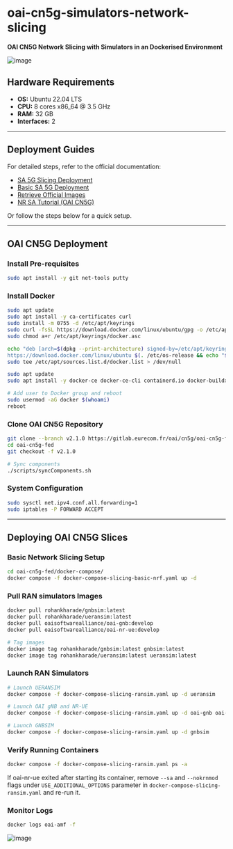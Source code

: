 # oai-cn5g-simulators-network-slicing

**OAI CN5G Network Slicing with Simulators in an Dockerised Environment**

![image](https://github.com/user-attachments/assets/7742dae4-7eba-4231-b114-00079f74ce42)

## Hardware Requirements

- **OS:** Ubuntu 22.04 LTS  
- **CPU:** 8 cores x86_64 @ 3.5 GHz  
- **RAM:** 32 GB  
- **Interfaces:** 2  

---

## Deployment Guides

For detailed steps, refer to the official documentation:

- [SA 5G Slicing Deployment](https://gitlab.eurecom.fr/oai/cn5g/oai-cn5g-fed/-/blob/develop/docs/DEPLOY_SA5G_SLICING.md?ref_type=heads)  
- [Basic SA 5G Deployment](https://gitlab.eurecom.fr/oai/cn5g/oai-cn5g-fed/-/blob/develop/docs/DEPLOY_SA5G_BASIC_DEPLOYMENT.md)  
- [Retrieve Official Images](https://gitlab.eurecom.fr/oai/cn5g/oai-cn5g-fed/-/blob/develop/docs/RETRIEVE_OFFICIAL_IMAGES.md)  
- [NR SA Tutorial (OAI CN5G)](https://gitlab.eurecom.fr/oai/openairinterface5g/-/blob/develop/doc/NR_SA_Tutorial_OAI_CN5G.md?ref_type=heads)  

Or follow the steps below for a quick setup.

---

## OAI CN5G Deployment

### Install Pre-requisites

```bash
sudo apt install -y git net-tools putty
```

### Install Docker

```bash
sudo apt update
sudo apt install -y ca-certificates curl
sudo install -m 0755 -d /etc/apt/keyrings
sudo curl -fsSL https://download.docker.com/linux/ubuntu/gpg -o /etc/apt/keyrings/docker.asc
sudo chmod a+r /etc/apt/keyrings/docker.asc

echo "deb [arch=$(dpkg --print-architecture) signed-by=/etc/apt/keyrings/docker.asc] \
https://download.docker.com/linux/ubuntu $(. /etc/os-release && echo "$VERSION_CODENAME") stable" | \
sudo tee /etc/apt/sources.list.d/docker.list > /dev/null

sudo apt update
sudo apt install -y docker-ce docker-ce-cli containerd.io docker-buildx-plugin docker-compose-plugin

# Add user to Docker group and reboot
sudo usermod -aG docker $(whoami)
reboot
```

### Clone OAI CN5G Repository

```bash
git clone --branch v2.1.0 https://gitlab.eurecom.fr/oai/cn5g/oai-cn5g-fed.git
cd oai-cn5g-fed
git checkout -f v2.1.0

# Sync components
./scripts/syncComponents.sh
```

### System Configuration

```bash
sudo sysctl net.ipv4.conf.all.forwarding=1
sudo iptables -P FORWARD ACCEPT
```

---

## Deploying OAI CN5G Slices

### Basic Network Slicing Setup

```bash
cd oai-cn5g-fed/docker-compose/
docker compose -f docker-compose-slicing-basic-nrf.yaml up -d
```

### Pull RAN simulators Images

```bash
docker pull rohankharade/gnbsim:latest
docker pull rohankharade/ueransim:latest
docker pull oaisoftwarealliance/oai-gnb:develop
docker pull oaisoftwarealliance/oai-nr-ue:develop

# Tag images
docker image tag rohankharade/gnbsim:latest gnbsim:latest
docker image tag rohankharade/ueransim:latest ueransim:latest
```

### Launch RAN Simulators

```bash
# Launch UERANSIM
docker compose -f docker-compose-slicing-ransim.yaml up -d ueransim

# Launch OAI gNB and NR-UE
docker compose -f docker-compose-slicing-ransim.yaml up -d oai-gnb oai-nr-ue1

# Launch GNBSIM
docker compose -f docker-compose-slicing-ransim.yaml up -d gnbsim
```

### Verify Running Containers

```bash
docker compose -f docker-compose-slicing-ransim.yaml ps -a
```

If oai-nr-ue exited after starting its container, remove `--sa` and `--nokrnmod` flags under `USE_ADDITIONAL_OPTIONS` parameter in `docker-compose-slicing-ransim.yaml` and re-run it.

### Monitor Logs

```bash
docker logs oai-amf -f
```

![image](https://github.com/user-attachments/assets/98d17cdd-8ca5-44f6-b09b-6d93c0d3b147)
